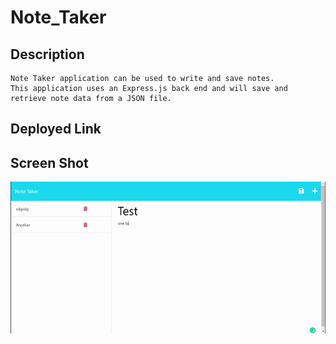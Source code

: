 # Note_Taker

## Description

```
Note Taker application can be used to write and save notes. 
This application uses an Express.js back end and will save and retrieve note data from a JSON file.
```

## Deployed Link





## Screen Shot

![](./assets/images/Note-Taker.gif)

